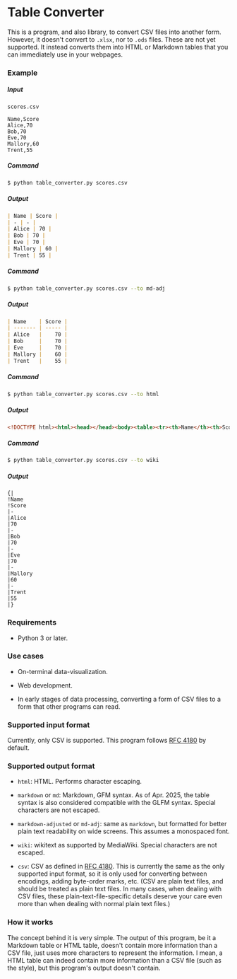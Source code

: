 # Table Converter

This is a program, and also library, to convert CSV files into another form. However, it doesn't convert to `.xlsx`, nor to `.ods` files. These are not yet supported. It instead converts them into HTML or Markdown tables that you can immediately use in your webpages.

### Example

##### Input

`scores.csv`
```csv
Name,Score
Alice,70
Bob,70
Eve,70
Mallory,60
Trent,55
```

##### Command

```sh
$ python table_converter.py scores.csv
```

##### Output

```markdown
| Name | Score |
| - | - |
| Alice | 70 |
| Bob | 70 |
| Eve | 70 |
| Mallory | 60 |
| Trent | 55 |
```

##### Command

```sh
$ python table_converter.py scores.csv --to md-adj
```

##### Output

```markdown
| Name    | Score |
| ------- | ----- |
| Alice   |    70 |
| Bob     |    70 |
| Eve     |    70 |
| Mallory |    60 |
| Trent   |    55 |
```

##### Command

```sh
$ python table_converter.py scores.csv --to html
```

##### Output

```html
<!DOCTYPE html><html><head></head><body><table><tr><th>Name</th><th>Score</th></tr><tr><td>Alice</td><td>70</td></tr><tr><td>Bob</td><td>70</td></tr><tr><td>Eve</td><td>70</td></tr><tr><td>Mallory</td><td>60</td></tr><tr><td>Trent</td><td>55</td></tr></table></body></html>
```

##### Command

```sh
$ python table_converter.py scores.csv --to wiki
```

##### Output

```wiki
{|
!Name
!Score
|-
|Alice
|70
|-
|Bob
|70
|-
|Eve
|70
|-
|Mallory
|60
|-
|Trent
|55
|}
```

### Requirements

* Python 3 or later.

### Use cases

* On-terminal data-visualization.

* Web development.

* In early stages of data processing, converting a form of CSV files to a form that other programs can read.

### Supported input format

Currently, only CSV is supported. This program follows [RFC 4180](https://datatracker.ietf.org/doc/html/rfc4180) by default.

### Supported output format

* `html`: HTML. Performs character escaping.

* `markdown` or `md`: Markdown, GFM syntax. As of Apr. 2025, the table syntax is also considered compatible with the GLFM syntax. Special characters are not escaped.

* `markdown-adjusted` or `md-adj`: same as `markdown`, but formatted for better plain text readability on wide screens. This assumes a monospaced font.

* `wiki`: wikitext as supported by MediaWiki. Special characters are not escaped.

* `csv`: CSV as defined in [RFC 4180](https://datatracker.ietf.org/doc/html/rfc4180). This is currently the same as the only supported input format, so it is only used for converting between encodings, adding byte-order marks, etc. (CSV are plain text files, and should be treated as plain text files. In many cases, when dealing with CSV files, these plain-text-file-specific details deserve your care even more than when dealing with normal plain text files.)

### How it works

The concept behind it is very simple. The output of this program, be it a Markdown table or HTML table, doesn't contain more information than a CSV file, just uses more characters to represent the information. I mean, a HTML table can indeed contain more information than a CSV file (such as the style), but this program's output doesn't contain.
